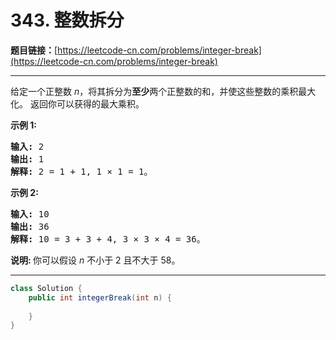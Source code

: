 # 343. 整数拆分

**题目链接：**[https://leetcode-cn.com/problems/integer-break](https://leetcode-cn.com/problems/integer-break)

---

<div class="content__1Y2H">
 <div class="notranslate">
  <p>给定一个正整数&nbsp;<em>n</em>，将其拆分为<strong>至少</strong>两个正整数的和，并使这些整数的乘积最大化。 返回你可以获得的最大乘积。</p> 
  <p><strong>示例 1:</strong></p> 
  <pre class="language-text"><strong>输入: </strong>2
<strong>输出: </strong>1
<strong>解释: </strong>2 = 1 + 1, 1 × 1 = 1。</pre> 
  <p><strong>示例&nbsp;2:</strong></p> 
  <pre class="language-text"><strong>输入: </strong>10
<strong>输出: </strong>36
<strong>解释: </strong>10 = 3 + 3 + 4, 3 ×&nbsp;3 ×&nbsp;4 = 36。</pre> 
  <p><strong>说明: </strong>你可以假设&nbsp;<em>n&nbsp;</em>不小于 2 且不大于 58。</p> 
 </div>
</div>

---

```java
class Solution {
    public int integerBreak(int n) {
        
    }
}
```